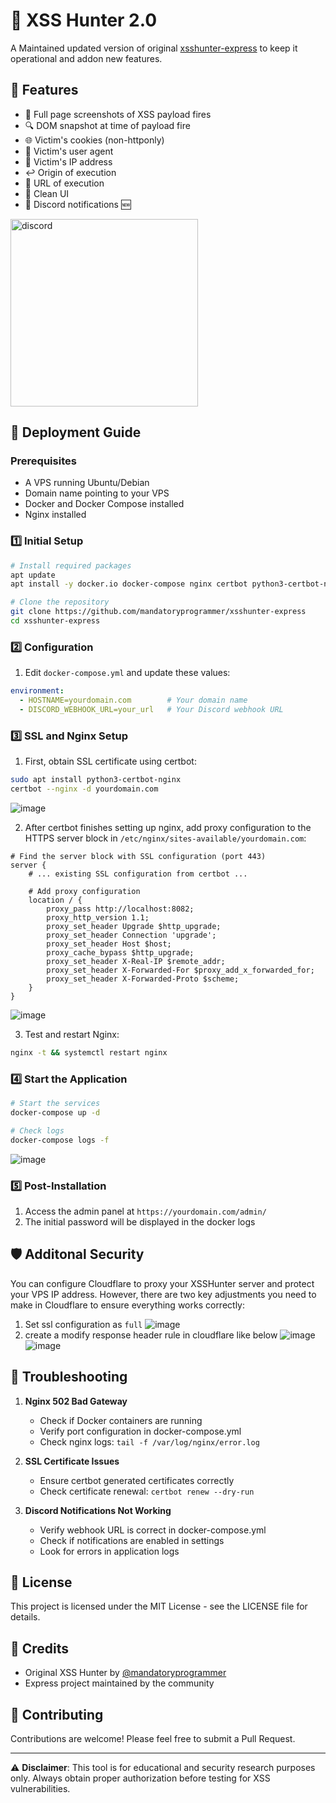 # 🎯 XSS Hunter 2.0

A Maintained updated version of original [xsshunter-express](https://github.com/mandatoryprogrammer/xsshunter-express) to keep it operational and addon new features.

## 🌟 Features

- 📸 Full page screenshots of XSS payload fires
- 🔍 DOM snapshot at time of payload fire  
- 🌐 Victim's cookies (non-httponly)
- 📱 Victim's user agent
- 📍 Victim's IP address
- ↩️ Origin of execution
- 🔗 URL of execution
- 🎨 Clean UI
- 🔔 Discord notifications 🆕
<img src="https://github.com/user-attachments/assets/f4c3f2db-bcea-4316-9acf-490fdf0901b6" alt="discord" width="300">

## 🚀 Deployment Guide

### Prerequisites

- A VPS running Ubuntu/Debian
- Domain name pointing to your VPS
- Docker and Docker Compose installed
- Nginx installed

### 1️⃣ Initial Setup

```bash
# Install required packages
apt update
apt install -y docker.io docker-compose nginx certbot python3-certbot-nginx

# Clone the repository
git clone https://github.com/mandatoryprogrammer/xsshunter-express
cd xsshunter-express
```

### 2️⃣ Configuration

1. Edit `docker-compose.yml` and update these values:
```yaml
environment:
  - HOSTNAME=yourdomain.com        # Your domain name
  - DISCORD_WEBHOOK_URL=your_url   # Your Discord webhook URL
```

### 3️⃣ SSL and Nginx Setup

1. First, obtain SSL certificate using certbot:
```bash
sudo apt install python3-certbot-nginx
certbot --nginx -d yourdomain.com
```
![image](https://github.com/user-attachments/assets/1cc5b76a-0ac5-4767-bcfc-33afd7cd1c97)

2. After certbot finishes setting up nginx, add proxy configuration to the HTTPS server block in `/etc/nginx/sites-available/yourdomain.com`:
```nginx
# Find the server block with SSL configuration (port 443)
server {
    # ... existing SSL configuration from certbot ...

    # Add proxy configuration
    location / {
        proxy_pass http://localhost:8082;
        proxy_http_version 1.1;
        proxy_set_header Upgrade $http_upgrade;
        proxy_set_header Connection 'upgrade';
        proxy_set_header Host $host;
        proxy_cache_bypass $http_upgrade;
        proxy_set_header X-Real-IP $remote_addr;
        proxy_set_header X-Forwarded-For $proxy_add_x_forwarded_for;
        proxy_set_header X-Forwarded-Proto $scheme;
    }
}
```
![image](https://github.com/user-attachments/assets/0b6b0bcd-9de8-4b04-aa55-2a4d9b5accc8)

3. Test and restart Nginx:
```bash
nginx -t && systemctl restart nginx
```

### 4️⃣ Start the Application

```bash
# Start the services
docker-compose up -d

# Check logs
docker-compose logs -f
```
![image](https://github.com/user-attachments/assets/d6f0020d-c6cd-4b17-a9b1-9dafc845f236)


### 5️⃣ Post-Installation

1. Access the admin panel at `https://yourdomain.com/admin/`
2. The initial password will be displayed in the docker logs
   
## 🛡️ Additonal Security
You can configure Cloudflare to proxy your XSSHunter server and protect your VPS IP address. However, there are two key adjustments you need to make in Cloudflare to ensure everything works correctly:
1. Set ssl configuration as `full`
![image](https://github.com/user-attachments/assets/03260520-6c68-4e2c-9355-55b2ef464f4f)
2. create a modify response header rule in cloudflare like below
![image](https://github.com/user-attachments/assets/e52c7a6a-3fe4-4b6d-82bc-5f9137dcbbbe)
![image](https://github.com/user-attachments/assets/8835e4c0-652f-4611-924c-c9c1ad110a3f)



## 🔧 Troubleshooting

1. **Nginx 502 Bad Gateway**
   - Check if Docker containers are running
   - Verify port configuration in docker-compose.yml
   - Check nginx logs: `tail -f /var/log/nginx/error.log`

2. **SSL Certificate Issues**
   - Ensure certbot generated certificates correctly
   - Check certificate renewal: `certbot renew --dry-run`

3. **Discord Notifications Not Working**
   - Verify webhook URL is correct in docker-compose.yml
   - Check if notifications are enabled in settings
   - Look for errors in application logs

## 📝 License

This project is licensed under the MIT License - see the LICENSE file for details.

## 🙏 Credits

- Original XSS Hunter by [@mandatoryprogrammer](https://github.com/mandatoryprogrammer)
- Express project maintained by the community

## 🤝 Contributing

Contributions are welcome! Please feel free to submit a Pull Request.

---
⚠️ **Disclaimer**: This tool is for educational and security research purposes only. Always obtain proper authorization before testing for XSS vulnerabilities.
